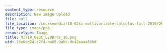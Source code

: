 ```yaml
---
content_type: resource
description: New image Upload
file: null
file_location: /coursemedia/18-02sc-multivariable-calculus-fall-2010/26e6cd24e2f4ba869abcdc42aaaa58bd_MIT18_02SC_L29Brds_10.png
file_type: image/png
resourcetype: Image
title: MIT18_02SC_L29Brds_10.png
uid: 26e6cd24-e2f4-ba86-9abc-dc42aaaa58bd
---
```

